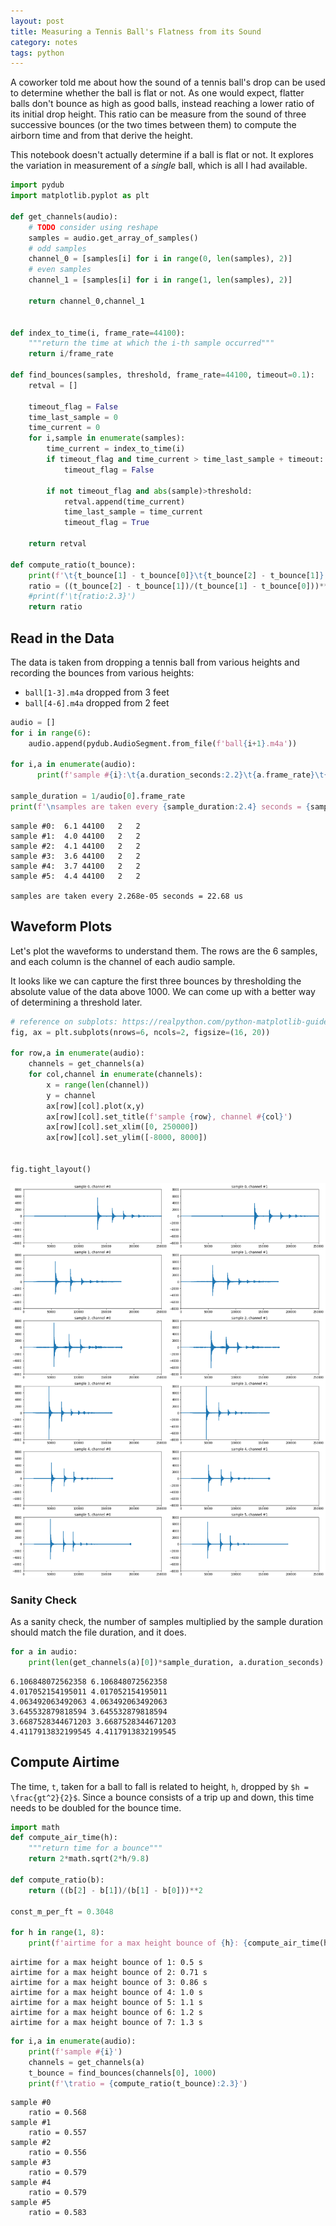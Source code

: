```yaml
---
layout: post
title: Measuring a Tennis Ball's Flatness from its Sound
category: notes
tags: python
---
```


A coworker told me about how the sound of a tennis ball's drop can be used to determine whether the ball is flat or not. As one would expect, flatter balls don't bounce as high as good balls, instead reaching a lower ratio of its initial drop height. This ratio can be measure from the sound of three successive bounces (or the two times between them) to compute the airborn time and from that derive the height.

This notebook doesn't actually determine if a ball is flat or not. It explores the variation in measurement of a _single_ ball, which is all I had available.


```python
import pydub
import matplotlib.pyplot as plt

def get_channels(audio):
    # TODO consider using reshape
    samples = audio.get_array_of_samples()
    # odd samples
    channel_0 = [samples[i] for i in range(0, len(samples), 2)]
    # even samples
    channel_1 = [samples[i] for i in range(1, len(samples), 2)]
    
    return channel_0,channel_1
    

def index_to_time(i, frame_rate=44100):
    """return the time at which the i-th sample occurred"""
    return i/frame_rate

def find_bounces(samples, threshold, frame_rate=44100, timeout=0.1):
    retval = []
    
    timeout_flag = False
    time_last_sample = 0
    time_current = 0
    for i,sample in enumerate(samples):
        time_current = index_to_time(i)
        if timeout_flag and time_current > time_last_sample + timeout:
            timeout_flag = False
        
        if not timeout_flag and abs(sample)>threshold:
            retval.append(time_current)
            time_last_sample = time_current
            timeout_flag = True

    return retval

def compute_ratio(t_bounce):
    print(f'\t{t_bounce[1] - t_bounce[0]}\t{t_bounce[2] - t_bounce[1]}')
    ratio = ((t_bounce[2] - t_bounce[1])/(t_bounce[1] - t_bounce[0]))**2
    #print(f'\t{ratio:2.3}')
    return ratio
```

## Read in the Data

The data is taken from dropping a tennis ball from various heights and recording the bounces from various heights:
- `ball[1-3].m4a` dropped from 3 feet
- `ball[4-6].m4a` dropped from 2 feet


```python
audio = []
for i in range(6):
    audio.append(pydub.AudioSegment.from_file(f'ball{i+1}.m4a'))

for i,a in enumerate(audio):
      print(f'sample #{i}:\t{a.duration_seconds:2.2}\t{a.frame_rate}\t{a.channels}\t{a.sample_width}')
        
sample_duration = 1/audio[0].frame_rate
print(f'\nsamples are taken every {sample_duration:2.4} seconds = {sample_duration*10**6:2.4} us')
```

    sample #0:	6.1	44100	2	2
    sample #1:	4.0	44100	2	2
    sample #2:	4.1	44100	2	2
    sample #3:	3.6	44100	2	2
    sample #4:	3.7	44100	2	2
    sample #5:	4.4	44100	2	2
    
    samples are taken every 2.268e-05 seconds = 22.68 us


## Waveform Plots
Let's plot the waveforms to understand them. The rows are the 6 samples, and each column is the channel of each audio sample.

It looks like we can capture the first three bounces by thresholding the absolute value of the data above 1000. We can come up with a better way of determining a threshold later.


```python
# reference on subplots: https://realpython.com/python-matplotlib-guide/
fig, ax = plt.subplots(nrows=6, ncols=2, figsize=(16, 20))

for row,a in enumerate(audio):
    channels = get_channels(a)
    for col,channel in enumerate(channels):
        x = range(len(channel))
        y = channel
        ax[row][col].plot(x,y)
        ax[row][col].set_title(f'sample {row}, channel #{col}')
        ax[row][col].set_xlim([0, 250000])
        ax[row][col].set_ylim([-8000, 8000])
        
        
fig.tight_layout()
```


![png](/assets/tennis_ball_files/tennis_ball_5_0.png)


### Sanity Check
As a sanity check, the number of samples multiplied by the sample duration should match the file duration, and it does.


```python
for a in audio:
    print(len(get_channels(a)[0])*sample_duration, a.duration_seconds)
```

    6.106848072562358 6.106848072562358
    4.017052154195011 4.017052154195011
    4.063492063492063 4.063492063492063
    3.645532879818594 3.645532879818594
    3.6687528344671203 3.6687528344671203
    4.4117913832199545 4.4117913832199545


## Compute Airtime

The time, `t`, taken for a ball to fall is related to height, `h`, dropped by `$h = \frac{gt^2}{2}$`. Since a bounce consists of a trip up and down, this time needs to be doubled for the bounce time.


```python
import math
def compute_air_time(h):
    """return time for a bounce"""
    return 2*math.sqrt(2*h/9.8)

def compute_ratio(b):
    return ((b[2] - b[1])/(b[1] - b[0]))**2

const_m_per_ft = 0.3048

for h in range(1, 8):
    print(f'airtime for a max height bounce of {h}: {compute_air_time(h * const_m_per_ft):2.2} s')
```

    airtime for a max height bounce of 1: 0.5 s
    airtime for a max height bounce of 2: 0.71 s
    airtime for a max height bounce of 3: 0.86 s
    airtime for a max height bounce of 4: 1.0 s
    airtime for a max height bounce of 5: 1.1 s
    airtime for a max height bounce of 6: 1.2 s
    airtime for a max height bounce of 7: 1.3 s



```python
for i,a in enumerate(audio):
    print(f'sample #{i}')
    channels = get_channels(a)
    t_bounce = find_bounces(channels[0], 1000)
    print(f'\tratio = {compute_ratio(t_bounce):2.3}')
```

    sample #0
    	ratio = 0.568
    sample #1
    	ratio = 0.557
    sample #2
    	ratio = 0.556
    sample #3
    	ratio = 0.579
    sample #4
    	ratio = 0.579
    sample #5
    	ratio = 0.583



